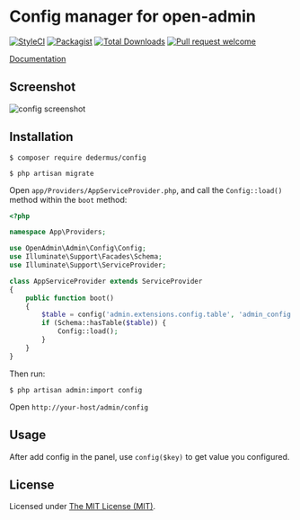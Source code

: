 Config manager for open-admin
========================

[![StyleCI](https://styleci.io/repos/387844084/shield?branch=main)](https://styleci.io/repos/387844084)
[![Packagist](https://img.shields.io/github/license/open-admin-org/config?style=flat-square&color=brightgreen)](https://packagist.org/packages/open-admin-ext/config)
[![Total Downloads](https://img.shields.io/packagist/dt/open-admin-ext/config?style=flat-square)](https://packagist.org/packages/open-admin-ext/config)
[![Pull request welcome](https://img.shields.io/badge/pr-welcome-green?style=flat-square&color=brightgreen)]()


[Documentation](http://open-admin.org/docs/en/extension-config)

## Screenshot

![config screenshot](https://open-admin.org/docs/images/screenshots/ext-config.png)

## Installation

```
$ composer require dedermus/config

$ php artisan migrate
```

Open `app/Providers/AppServiceProvider.php`, and call the `Config::load()` method within the `boot` method:

```php
<?php

namespace App\Providers;

use OpenAdmin\Admin\Config\Config;
use Illuminate\Support\Facades\Schema;
use Illuminate\Support\ServiceProvider;

class AppServiceProvider extends ServiceProvider
{
    public function boot()
    {
        $table = config('admin.extensions.config.table', 'admin_config');
        if (Schema::hasTable($table)) {
            Config::load();
        }
    }
}
```

Then run: 

```
$ php artisan admin:import config
```

Open `http://your-host/admin/config`

## Usage

After add config in the panel, use `config($key)` to get value you configured.

License
------------
Licensed under [The MIT License (MIT)](LICENSE).

